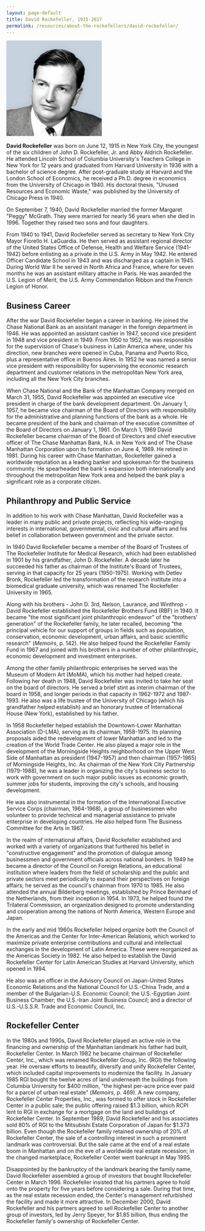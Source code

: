 ```yaml
---
layout: page-default
title: David Rockefeller, 1915-2017
permalink: /resources/about-the-rockefellers/david-rockefeller/
---
```

<div class="bio-page-image"><img alt="David Rockefeller" src="/assets/img/12_davidrockefeller.png"/></div>

**David Rockefeller** was born on June 12, 1915 in New York City, the youngest of the six children of John D. Rockefeller, Jr. and Abby Aldrich Rockefeller. He attended Lincoln School of Columbia University's Teachers College in New York for 12 years and graduated from Harvard University in 1936 with a bachelor of science degree. After post-graduate study at Harvard and the London School of Economics, he received a Ph.D. degree in economics from the University of Chicago in 1940\. His doctoral thesis, "Unused Resources and Economic Waste," was published by the University of Chicago Press in 1940\.  

On September 7, 1940, David Rockefeller married the former Margaret "Peggy" McGrath. They were married for nearly 56 years when she died in 1996\. Together they raised two sons and four daughters.  

From 1940 to 1941, David Rockefeller served as secretary to New York City Mayor Fiorello H. LaGuardia. He then served as assistant regional director of the United States Office of Defense, Health and Welfare Service (1941-1942) before enlisting as a private in the U.S. Army in May 1942\. He entered Officer Candidate School in 1943 and was discharged as a captain in 1945\. During World War II he served in North Africa and France, where for seven months he was an assistant military attache in Paris. He was awarded the U.S. Legion of Merit, the U.S. Army Commendation Ribbon and the French Legion of Honor.  

## Business Career

After the war David Rockefeller began a career in banking. He joined the Chase National Bank as an assistant manager in the foreign department in 1946\. He was appointed an assistant cashier in 1947, second vice president in 1948 and vice president in 1949\. From 1950 to 1952, he was responsible for the supervision of Chase's business in Latin America where, under his direction, new branches were opened in Cuba, Panama and Puerto Rico, plus a representative office in Buenos Aires. In 1952 he was named a senior vice president with responsibility for supervising the economic research department and customer relations in the metropolitan New York area, including all the New York City branches.  

When Chase National and the Bank of the Manhattan Company merged on March 31, 1955, David Rockefeller was appointed an executive vice president in charge of the bank development department. On January 1, 1957, he became vice chairman of the Board of Directors with responsibility for the administrative and planning functions of the bank as a whole. He became president of the bank and chairman of the executive committee of the Board of Directors on January 1, 1961\. On March 1, 1969 David Rockefeller became chairman of the Board of Directors and chief executive officer of The Chase Manhattan Bank, N.A. in New York and of The Chase Manhattan Corporation upon its formation on June 4, 1969\. He retired in 1981\. During his career with Chase Manhattan, Rockefeller gained a worldwide reputation as a leading banker and spokesman for the business community. He spearheaded the bank's expansion both internationally and throughout the metropolitan New York area and helped the bank play a significant role as a corporate citizen.  

## Philanthropy and Public Service

In addition to his work with Chase Manhattan, David Rockefeller was a leader in many public and private projects, reflecting his wide-ranging interests in international, governmental, civic and cultural affairs and his belief in collaboration between government and the private sector.  

In 1940 David Rockefeller became a member of the Board of Trustees of The Rockefeller Institute for Medical Research, which had been established in 1901 by his grandfather, John D. Rockefeller. A decade later he succeeded his father as chairman of the Institute's Board of Trustees, serving in that capacity for 25 years (1950-1975). Working with Detlev Bronk, Rockefeller led the transformation of the research institute into a biomedical graduate university, which was renamed The Rockefeller University in 1965.  

Along with his brothers - John D. 3rd, Nelson, Laurance, and Winthrop - David Rockefeller established the Rockefeller Brothers Fund (RBF) in 1940\. It became "the most significant joint philanthropic endeavor" of the "brothers' generation" of the Rockefeller family, he later recalled, becoming "the principal vehicle for our support of groups in fields such as population, conservation, economic development, urban affairs, and basic scientific research" (_Memoirs_, p. 142). He also helped found the Rockefeller Family Fund in 1967 and joined with his brothers in a number of other philanthropic, economic development and investment enterprises.  

Among the other family philanthropic enterprises he served was the Museum of Modern Art (MoMA), which his mother had helped create. Following her death in 1948, David Rockefeller was invited to take her seat on the board of directors. He served a brief stint as interim chairman of the board in 1958, and longer periods in that capacity in 1962-1972 and 1987-1993\. He also was a life trustee of the University of Chicago (which his grandfather helped establish) and an honorary trustee of International House (New York), established by his father.  

In 1958 Rockefeller helped establish the Downtown-Lower Manhattan Association (D-LMA), serving as its chairman, 1958-1975\. Its planning proposals aided the redevelopment of lower Manhattan and led to the creation of the World Trade Center. He also played a major role in the development of the Morningside Heights neighborhood on the Upper West Side of Manhattan as president (1947-1957) and then chairman (1957-1965) of Morningside Heights, Inc. As chairman of the New York City Partnership (1979-1988), he was a leader in organizing the city's business sector to work with government on such major public issues as economic growth, summer jobs for students, improving the city's schools, and housing development.  

He was also instrumental in the formation of the International Executive Service Corps (chairman, 1964-1968), a group of businessmen who volunteer to provide technical and managerial assistance to private enterprise in developing countries. He also helped form The Business Committee for the Arts in 1967\.  

In the realm of international affairs, David Rockefeller established and worked with a variety of organizations that furthered his belief in "constructive engagement" and the promotion of dialogue among businessmen and government officials across national borders. In 1949 he became a director of the Council on Foreign Relations, an educational institution where leaders from the field of scholarship and the public and private sectors meet periodically to expand their perspectives on foreign affairs; he served as the council's chairman from 1970 to 1985\. He also attended the annual Bilderberg meetings, established by Prince Bernhard of the Netherlands, from their inception in 1954\. In 1973, he helped found the Trilateral Commission, an organization designed to promote understanding and cooperation among the nations of North America, Western Europe and Japan.  

In the early and mid 1960s Rockefeller helped organize both the Council of the Americas and the Center for Inter-American Relations, which worked to maximize private enterprise contributions and cultural and intellectual exchanges in the development of Latin America. These were reorganized as the Americas Society in 1982\. He also helped to establish the David Rockefeller Center for Latin American Studies at Harvard University, which opened in 1994\.  

He also was an officer in the Advisory Council on Japan-United States Economic Relations and the National Council for U.S.-China Trade, and a member of the Bulgarian-U.S. Economic Council; the U.S.-Egyptian Joint Business Chamber; the U.S.-Iran Joint Business Council; and a director of U.S.-U.S.S.R. Trade and Economic Council, Inc.  

## Rockefeller Center

In the 1980s and 1990s, David Rockefeller played an active role in the financing and ownership of the Manhattan landmark his father had built, Rockefeller Center. In March 1982 he became chairman of Rockefeller Center, Inc., which was renamed Rockefeller Group, Inc. (RGI) the following year. He oversaw efforts to beautify, diversify and unify Rockefeller Center, which included capital improvements to modernize the facility. In January 1985 RGI bought the twelve acres of land underneath the buildings from Columbia University for $400 million, "the highest per-acre price ever paid for a parcel of urban real estate" (_Memoirs_, p. 469). A new company, Rockefeller Center Properties, Inc., was formed to offer stock in Rockefeller Center in a public sale; the public offering raised $1.3 billion, which RCPI lent to RGI in exchange for a mortgage on the land and buildings of Rockefeller Center. In September 1989, David Rockefeller and his associates sold 80% of RGI to the Mitsubishi Estate Corporation of Japan for $1.373 billion. Even though the Rockefeller family retained ownership of 20% of Rockefeller Center, the sale of a controlling interest in such a prominent landmark was controversial. But the sale came at the end of a real estate boom in Manhattan and on the eve of a worldwide real estate recession; in the changed marketplace, Rockefeller Center went bankrupt in May 1995\.  

Disappointed by the bankruptcy of the landmark bearing the family name, David Rockefeller assembled a group of investors that bought Rockefeller Center in March 1996\. Rockefeller insisted that his partners agree to hold onto the property for five years before considering a sale. During that time, as the real estate recession ended, the Center's management refurbished the facility and made it more attractive. In December 2000, David Rockefeller and his partners agreed to sell Rockefeller Center to another group of investors, led by Jerry Speyer, for $1.85 billion, thus ending the Rockefeller family's ownership of Rockefeller Center.  
